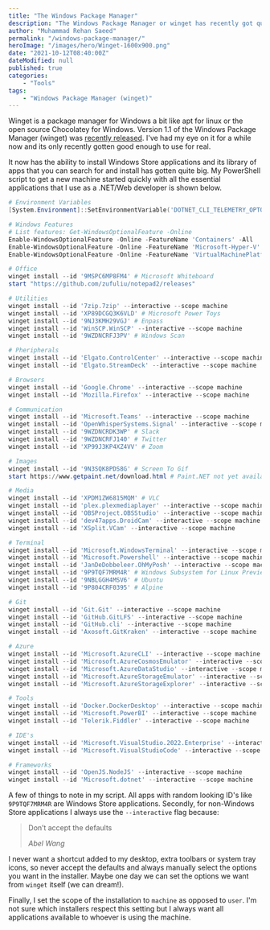 ```yaml
---
title: "The Windows Package Manager"
description: "The Windows Package Manager or winget has recently got quite good with the version 1.1 release. Here is my new machine setup script"
author: "Muhammad Rehan Saeed"
permalink: "/windows-package-manager/"
heroImage: "/images/hero/Winget-1600x900.png"
date: "2021-10-12T08:40:00Z"
dateModified: null
published: true
categories:
    - "Tools"
tags:
    - "Windows Package Manager (winget)"
---
```


Winget is a package manager for Windows a bit like apt for linux or the open source Chocolatey for Windows. Version 1.1 of the Windows Package Manager (winget) was [recently released](https://devblogs.microsoft.com/commandline/windows-package-manager-1-1/). I've had my eye on it for a while now and its only recently gotten good enough to use for real.

It now has the ability to install Windows Store applications and its library of apps that you can search for and install has gotten quite big. My PowerShell script to get a new machine started quickly with all the essential applications that I use as a .NET/Web developer is shown below.

```powershell
# Environment Variables
[System.Environment]::SetEnvironmentVariable('DOTNET_CLI_TELEMETRY_OPTOUT', '1', [EnvironmentVariableTarget]::Machine)

# Windows Features
# List features: Get-WindowsOptionalFeature -Online
Enable-WindowsOptionalFeature -Online -FeatureName 'Containers' -All
Enable-WindowsOptionalFeature -Online -FeatureName 'Microsoft-Hyper-V' -All
Enable-WindowsOptionalFeature -Online -FeatureName 'VirtualMachinePlatform' -All

# Office
winget install --id '9MSPC6MP8FM4' # Microsoft Whiteboard
start "https://github.com/zufuliu/notepad2/releases"

# Utilities
winget install --id '7zip.7zip' --interactive --scope machine
winget install --id 'XP89DCGQ3K6VLD' # Microsoft Power Toys
winget install --id '9NJ3KMH29VGJ' # Enpass
winget install --id 'WinSCP.WinSCP' --interactive --scope machine
winget install --id '9WZDNCRFJ3PV' # Windows Scan

# Pheripherals
winget install --id 'Elgato.ControlCenter' --interactive --scope machine
winget install --id 'Elgato.StreamDeck' --interactive --scope machine

# Browsers
winget install --id 'Google.Chrome' --interactive --scope machine
winget install --id 'Mozilla.Firefox' --interactive --scope machine

# Communication
winget install --id 'Microsoft.Teams' --interactive --scope machine
winget install --id 'OpenWhisperSystems.Signal' --interactive --scope machine
winget install --id '9WZDNCRDK3WP' # Slack
winget install --id '9WZDNCRFJ140' # Twitter
winget install --id 'XP99J3KP4XZ4VV' # Zoom

# Images
winget install --id '9N3SQK8PDS8G' # Screen To Gif
start https://www.getpaint.net/download.html # Paint.NET not yet available on winget

# Media
winget install --id 'XPDM1ZW6815MQM' # VLC
winget install --id 'plex.plexmediaplayer' --interactive --scope machine
winget install --id 'OBSProject.OBSStudio' --interactive --scope machine
winget install --id 'dev47apps.DroidCam' --interactive --scope machine
winget install --id 'XSplit.VCam' --interactive --scope machine

# Terminal
winget install --id 'Microsoft.WindowsTerminal' --interactive --scope machine
winget install --id 'Microsoft.Powershell' --interactive --scope machine
winget install --id 'JanDeDobbeleer.OhMyPosh' --interactive --scope machine
winget install --id '9P9TQF7MRM4R' # Windows Subsystem for Linux Preview
winget install --id '9NBLGGH4MSV6' # Ubuntu
winget install --id '9P804CRF0395' # Alpine

# Git
winget install --id 'Git.Git' --interactive --scope machine
winget install --id 'GitHub.GitLFS' --interactive --scope machine
winget install --id 'GitHub.cli' --interactive --scope machine
winget install --id 'Axosoft.GitKraken' --interactive --scope machine

# Azure
winget install --id 'Microsoft.AzureCLI' --interactive --scope machine
winget install --id 'Microsoft.AzureCosmosEmulator' --interactive --scope machine
winget install --id 'Microsoft.AzureDataStudio' --interactive --scope machine
winget install --id 'Microsoft.AzureStorageEmulator' --interactive --scope machine
winget install --id 'Microsoft.AzureStorageExplorer' --interactive --scope machine

# Tools
winget install --id 'Docker.DockerDesktop' --interactive --scope machine
winget install --id 'Microsoft.PowerBI' --interactive --scope machine
winget install --id 'Telerik.Fiddler' --interactive --scope machine

# IDE's
winget install --id 'Microsoft.VisualStudio.2022.Enterprise' --interactive --scope machine
winget install --id 'Microsoft.VisualStudioCode' --interactive --scope machine

# Frameworks
winget install --id 'OpenJS.NodeJS' --interactive --scope machine
winget install --id 'Microsoft.dotnet' --interactive --scope machine
```

A few of things to note in my script. All apps with random looking ID's like `9P9TQF7MRM4R` are Windows Store applications. Secondly, for non-Windows Store applications I always use the `--interactive` flag because:

> Don’t accept the defaults
> <footer><cite>Abel Wang</cite></footer>

I never want a shortcut added to my desktop, extra toolbars or system tray icons, so never accept the defaults and always manually select the options you want in the installer. Maybe one day we can set the options we want from `winget` itself (we can dream!).

Finally, I set the scope of the installation to `machine` as opposed to `user`. I'm not sure which installers respect this setting but I always want all applications available to whoever is using the machine.
